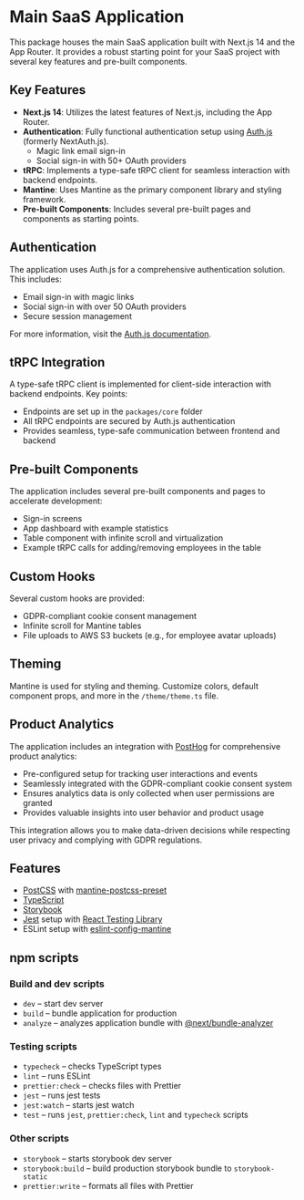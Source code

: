 # Main SaaS Application

This package houses the main SaaS application built with Next.js 14 and the App Router. It provides a robust starting point for your SaaS project with several key features and pre-built components.

## Key Features

- **Next.js 14**: Utilizes the latest features of Next.js, including the App Router.
- **Authentication**: Fully functional authentication setup using [Auth.js](https://authjs.dev/) (formerly NextAuth.js).
  - Magic link email sign-in
  - Social sign-in with 50+ OAuth providers
- **tRPC**: Implements a type-safe tRPC client for seamless interaction with backend endpoints.
- **Mantine**: Uses Mantine as the primary component library and styling framework.
- **Pre-built Components**: Includes several pre-built pages and components as starting points.

## Authentication

The application uses Auth.js for a comprehensive authentication solution. This includes:
- Email sign-in with magic links
- Social sign-in with over 50 OAuth providers
- Secure session management

For more information, visit the [Auth.js documentation](https://authjs.dev/getting-started/introduction).

## tRPC Integration

A type-safe tRPC client is implemented for client-side interaction with backend endpoints. Key points:
- Endpoints are set up in the `packages/core` folder
- All tRPC endpoints are secured by Auth.js authentication
- Provides seamless, type-safe communication between frontend and backend

## Pre-built Components

The application includes several pre-built components and pages to accelerate development:
- Sign-in screens
- App dashboard with example statistics
- Table component with infinite scroll and virtualization
- Example tRPC calls for adding/removing employees in the table

## Custom Hooks

Several custom hooks are provided:
- GDPR-compliant cookie consent management
- Infinite scroll for Mantine tables
- File uploads to AWS S3 buckets (e.g., for employee avatar uploads)

## Theming

Mantine is used for styling and theming. Customize colors, default component props, and more in the `/theme/theme.ts` file.

## Product Analytics

The application includes an integration with [PostHog](https://posthog.com/) for comprehensive product analytics:

- Pre-configured setup for tracking user interactions and events
- Seamlessly integrated with the GDPR-compliant cookie consent system
- Ensures analytics data is only collected when user permissions are granted
- Provides valuable insights into user behavior and product usage

This integration allows you to make data-driven decisions while respecting user privacy and complying with GDPR regulations.

## Features

- [PostCSS](https://postcss.org/) with [mantine-postcss-preset](https://mantine.dev/styles/postcss-preset)
- [TypeScript](https://www.typescriptlang.org/)
- [Storybook](https://storybook.js.org/)
- [Jest](https://jestjs.io/) setup with [React Testing Library](https://testing-library.com/docs/react-testing-library/intro)
- ESLint setup with [eslint-config-mantine](https://github.com/mantinedev/eslint-config-mantine)

## npm scripts

### Build and dev scripts

- `dev` – start dev server
- `build` – bundle application for production
- `analyze` – analyzes application bundle with [@next/bundle-analyzer](https://www.npmjs.com/package/@next/bundle-analyzer)

### Testing scripts

- `typecheck` – checks TypeScript types
- `lint` – runs ESLint
- `prettier:check` – checks files with Prettier
- `jest` – runs jest tests
- `jest:watch` – starts jest watch
- `test` – runs `jest`, `prettier:check`, `lint` and `typecheck` scripts

### Other scripts

- `storybook` – starts storybook dev server
- `storybook:build` – build production storybook bundle to `storybook-static`
- `prettier:write` – formats all files with Prettier
